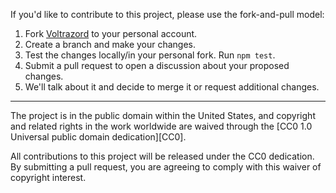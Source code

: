 If you'd like to contribute to this project, please use the fork-and-pull
model:

1. Fork [Voltrazord](https://github.com/voltrazord/voltrazord) to your personal account.
2. Create a branch and make your changes.
3. Test the changes locally/in your personal fork. Run `npm test`.
4. Submit a pull request to open a discussion about your proposed changes.
5. We'll talk about it and decide to merge it or request additional changes.

---

The project is in the public domain within the United States, and
copyright and related rights in the work worldwide are waived through
the [CC0 1.0 Universal public domain dedication][CC0].

All contributions to this project will be released under the CC0
dedication. By submitting a pull request, you are agreeing to comply
with this waiver of copyright interest.

[CC0-1.0]: http://creativecommons.org/publicdomain/zero/1.0/
